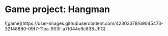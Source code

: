 <h1>Game project: Hangman</h1>
![game](https://user-images.githubusercontent.com/42303378/69045473-32148880-09f7-11ea-903f-a7f044e9c838.JPG)

